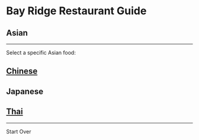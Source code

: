 # Bay Ridge Restaurant Guide
## Asian
---
Select a specific Asian food:
## [Chinese](chinese.md)
## Japanese
## [Thai](thai.md)
---
Start Over